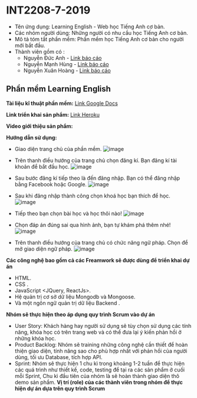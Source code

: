 # INT2208-7-2019 

- Tên ứng dụng: Learning English - Web học Tiếng Anh cơ bản.
- Các nhóm người dùng: Những người có nhu cầu học Tiếng Anh cơ bản. 
- Mô tả tóm tắt phần mềm: Phần mềm học Tiếng Anh cơ bản cho người mới bắt đầu.
- Thành viên gồm có :
  - Nguyễn Đức Anh - [Link báo cáo](https://github.com/manhung99/INT2208-7-2019/blob/master/NguyenDucAnh/baocao.md)
  - Nguyễn Mạnh Hùng - [Link báo cáo](https://github.com/manhung99/INT2208-7-2019/blob/master/NguyenManhHung/baocao.md)
  - Nguyễn Xuân Hoàng - [Link báo cáo](https://github.com/manhung99/INT2208-7-2019/blob/master/NguyenXuanHoang/baocao.md)


## Phần mềm Learning English
                  
**Tài liệu kĩ thuật phần mềm:** [Link Google Docs](https://docs.google.com/document/d/1R9KKIZnqUqBSC1Nzxn2-WshKTOHEBIUMqsyG0*OeucZ0/edit#)

**Link triển khai sản phẩm:** [Link Heroku](https://english-dashboard-app.herokuapp.com)

**Video giới thiệu sản phẩm:** 

**Hướng dẫn sử dụng:** 

- Giao diện trang chủ của phần mềm.
![image](https://user-images.githubusercontent.com/43178187/57585200-f57b4800-750e-11e9-8cb3-7b8d095e605e.png)

- Trên thanh điều hướng của trang chủ chọn đăng kí. Bạn đăng kí tài khoản để bắt đầu học.
![image](https://user-images.githubusercontent.com/43178187/57585216-1e9bd880-750f-11e9-9d22-2c6d1440c401.png)

- Sau bước đăng kí tiếp theo là đến đăng nhập. Bạn có thể đăng nhập bằng Facebook hoặc Google.
![image](https://user-images.githubusercontent.com/43178187/57585205-0461fa80-750f-11e9-82c3-b7234a7ae54d.png)

- Sau khi đăng nhập thành công chọn khoá học bạn thích để học.
![image](https://user-images.githubusercontent.com/43178187/57585258-cfa27300-750f-11e9-9798-b9816739d42c.png)

- Tiếp theo bạn chọn bài học và học thôi nào!
![image](https://user-images.githubusercontent.com/43178187/57585478-f0b89300-7512-11e9-8340-0d17f7f4124b.png)

- Chọn đáp án đúng sai qua hình ảnh, bạn tự khám phá thêm nhé!
![image](https://user-images.githubusercontent.com/43178187/57585488-0e85f800-7513-11e9-8943-f84c4459d38e.png)

- Trên thanh điều hướng của trang chủ có chức năng ngữ pháp. Chọn để mở giao diện ngữ pháp.
![image](https://user-images.githubusercontent.com/43178187/57585230-602c8380-750f-11e9-8b0b-3094b2ebe048.png)


**Các công nghệ bao gồm cả các Freamwork sẽ được dùng để triển khai dự án**
- HTML.
- CSS <Bootstrap>. 
- JavaScript <JQuery, ReactJs>.
- Hệ quản trị cơ sở dữ liệu Mongodb và Mongoose.
- Và một ngôn ngữ quản trị dữ liệu Backend <NodeJS>.
  
**Nhóm sẽ thực hiện theo áp dụng quy trình Scrum vào dự án**
- User Story: Khách hàng hay người sử dụng sẽ tùy chọn sử dụng các tính năng, khóa học có trên trang web và có thể đưa lại ý kiến phản hồi ở những khóa học.
- Product Backlog: Nhóm sẽ training những công nghệ <Technical> cần thiết để hoàn thiện giao diện, tính năng sao cho phù hợp nhất với phản hồi của người dùng, tối ưu Database, tích hợp API.
- Sprint: Nhóm sẽ thực hiện 1 chu kì trong khoảng 1-2 tuần để thực hiện các quá trình như thiết kế, code, testing để tại ra các sản phẩm ở cuối mỗi Sprint, Chu kì đầu tiên của nhóm là sẽ hoàn thành giao diện thô demo sản phẩm.
**Vị trí (role) của các thành viên trong nhóm để thực hiện dự án dựa trên quy trình Scrum**
